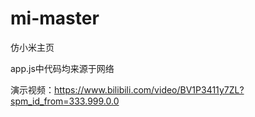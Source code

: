 # mi-master
仿小米主页

app.js中代码均来源于网络


演示视频：https://www.bilibili.com/video/BV1P3411y7ZL?spm_id_from=333.999.0.0

